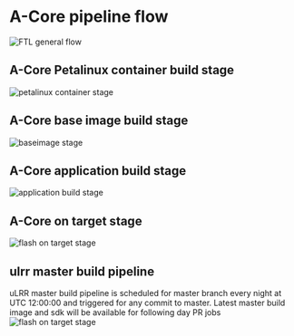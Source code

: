 # A-Core pipeline flow

![FTL general flow](resources/A-Core_build_pipeline.drawio.png)

## A-Core Petalinux container build stage

![petalinux container stage](resources/A-Core_petalinux_container_build.drawio.png)

## A-Core base image build stage

![baseimage stage](resources/A-Core_baseimage_build.drawio.png)

## A-Core application build stage

![application build stage](resources/A-Core_application_build.drawio.png)

## A-Core on target stage

![flash on target stage](resources/A-Core_flash_on_target.drawio.png)

## ulrr master build pipeline
uLRR master build pipeline is scheduled for master branch every night at UTC 12:00:00 and triggered for any commit to master.
Latest master build image and sdk will be available for following day PR jobs
![flash on target stage](resources/ulrr-master-build_pipeline.drawio.png)